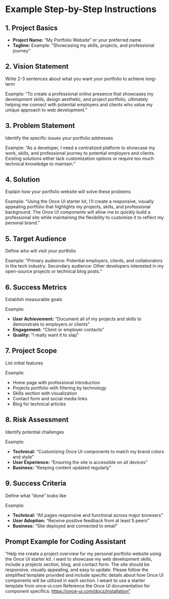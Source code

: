 # Example Step-by-Step Instructions

## 1. Project Basics

*   **Project Name:** “My Portfolio Website” or your preferred name
*   **Tagline:** Example: “Showcasing my skills, projects, and professional journey”

## 2. Vision Statement

Write 2-3 sentences about what you want your portfolio to achieve long-term

Example: “To create a professional online presence that showcases my development skills, design aesthetic, and project portfolio, ultimately helping me connect with potential employers and clients who value my unique approach to web development.”

## 3. Problem Statement

Identify the specific issues your portfolio addresses

Example: “As a developer, I need a centralized platform to showcase my work, skills, and professional journey to potential employers and clients. Existing solutions either lack customization options or require too much technical knowledge to maintain.”

## 4. Solution

Explain how your portfolio website will solve these problems

Example: “Using the Once UI starter kit, I’ll create a responsive, visually appealing portfolio that highlights my projects, skills, and professional background. The Once UI components will allow me to quickly build a professional site while maintaining the flexibility to customize it to reflect my personal brand.”

## 5. Target Audience

Define who will visit your portfolio

Example: “Primary audience: Potential employers, clients, and collaborators in the tech industry. Secondary audience: Other developers interested in my open-source projects or technical blog posts.”

## 6. Success Metrics

Establish measurable goals

Example:

*   **User Achievement:** “Document all of my projects and skills to demonstrate to employers or clients”
*   **Engagement:** “Client or employer contacts”
*   **Quality:** “I really want it to slap”

## 7. Project Scope

List initial features

Example:

*   Home page with professional introduction
*   Projects portfolio with filtering by technology
*   Skills section with visualization
*   Contact form and social media links
*   Blog for technical articles

## 8. Risk Assessment

Identify potential challenges

Example:

*   **Technical:** “Customizing Once UI components to match my brand colors and style”
*   **User Experience:** “Ensuring the site is accessible on all devices”
*   **Business:** “Keeping content updated regularly”

## 9. Success Criteria

Define what “done” looks like

Example:

*   **Technical:** “All pages responsive and functional across major browsers”
*   **User Adoption:** “Receive positive feedback from at least 5 peers”
*   **Business:** “Site deployed and connected to email”

## Prompt Example for Coding Assistant

“Help me create a project overview for my personal portfolio website using the Once UI starter kit. I want to showcase my web development skills, include a projects section, blog, and contact form. The site should be responsive, visually appealing, and easy to update. Please follow the simplified template provided and include specific details about how Once UI components will be utilized in each section. I weant to use a starter template from once-ui.com Reference the Once UI documentation for component specifics: https://once-ui.com/docs/installation”
